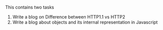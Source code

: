 This  contains two tasks

1) Write a blog on Difference between HTTP1.1 vs HTTP2
2) Write a blog about objects and its internal representation in Javascript

